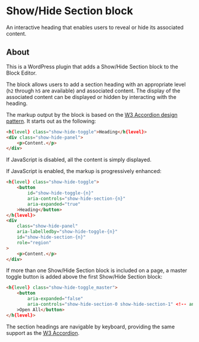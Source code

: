 # Show/Hide Section block

An interactive heading that enables users to reveal or hide its associated content.

## About

This is a WordPress plugin that adds a Show/Hide Section block to the Block Editor.

The block allows users to add a section heading with an appropriate level (`h2` through `h5` are available) and associated content. The display of the associated content can be displayed or hidden by interacting with the heading.

The markup output by the block is based on the [W3 Accordion design pattern](https://www.w3.org/TR/wai-aria-practices-1.1/examples/accordion/accordion.html). It starts out as the following:
```html
<h{level} class="show-hide-toggle">Heading</h{level}>
<div class="show-hide-panel">
	<p>Content.</p>
</div>
```
If JavaScript is disabled, all the content is simply displayed.

If JavaScript is enabled, the markup is progressively enhanced:
```html
<h{level} class="show-hide-toggle">
	<button
		id="show-hide-toggle-{n}"
		aria-controls="show-hide-section-{n}"
		aria-expanded="true"
	>Heading</button>
</h{level}>
<div
	class="show-hide-panel"
	aria-labelledby="show-hide-toggle-{n}"
	id="show-hide-section-{n}"
	role="region"
>
	<p>Content.</p>
</div>
```

If more than one Show/Hide Section block is included on a page, a master toggle button is added above the first Show/Hide Section block:
```html
<h{level} class="show-hide-toggle_master">
	<button
		aria-expanded="false"
		aria-controls="show-hide-section-0 show-hide-section-1" <!-- and so on for each block -->
	>Open All</button>
</h{level}>
```

The section headings are navigable by keyboard, providing the same support as the [W3 Accordion](https://www.w3.org/TR/wai-aria-practices-1.1/examples/accordion/accordion.html#kbd_label).
